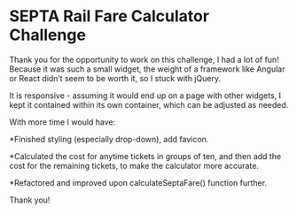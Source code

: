 # SEPTA Rail Fare Calculator Challenge

Thank you for the opportunity to work on this challenge, I had a lot of fun! Because it was such a small widget, the weight of a framework like Angular or React didn’t seem to be worth it, so I stuck with jQuery.

It is responsive - assuming it would end up on a page with other widgets, I kept it contained within its own container, which can be adjusted as needed.

With more time I would have:

*Finished styling (especially drop-down), add favicon.

*Calculated the cost for anytime tickets in groups of ten, and then add the cost for the remaining tickets, to make the calculator more accurate.

*Refactored and improved upon calculateSeptaFare() function further.

Thank you!
